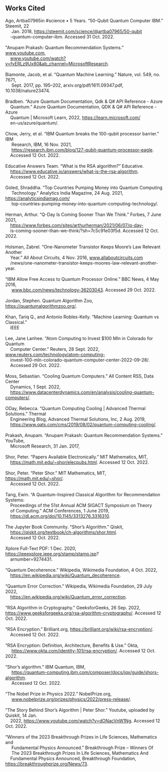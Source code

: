 
## Works Cited

Ago, Artba07965in #science • 5 Years. “50-Qubit Quantum Computer IBM.” Steemit, 22
<br>&nbsp;&nbsp;&nbsp;&nbsp; Jan. 2018, https://steemit.com/science/@artba07965/50-qubit
<br>&nbsp;&nbsp;&nbsp;&nbsp;-quantum-computer-ibm. Accessed 31 Oct. 2022.
<br><br>
"Anupam Prakash: Quantum Recommendation Systems.” www.youtube.com,
<br>&nbsp;&nbsp;&nbsp;&nbsp;www.youtube.com/watch?v=fvERLz9Ux80&ab_channel=MicrosoftResearch.
<br><br>
Biamonte, Jacob, et al. “Quantum Machine Learning.” Nature, vol. 549, no. 7671,
<br>&nbsp;&nbsp;&nbsp;&nbsp; Sept. 2017, pp. 195–202, arxiv.org/pdf/1611.09347.pdf, 10.1038/nature23474.
<br><br>
Bradben. “Azure Quantum Documentation, Qdk & Q# API Reference - Azure
<br>&nbsp;&nbsp;&nbsp;&nbsp;Quantum.” Azure Quantum Documentation, QDK & Q# API Reference - Azure
<br>&nbsp;&nbsp;&nbsp;&nbsp;Quantum | Microsoft Learn, 2022, https://learn.microsoft.com/
<br>&nbsp;&nbsp;&nbsp;&nbsp;en-us/azure/quantum/. 
<br><br>
Chow, Jerry, et al. “IBM Quantum breaks the 100-qubit processor barrier.” IBM
<br>&nbsp;&nbsp;&nbsp;&nbsp; Research, IBM, 16 Nov. 2021,
<br>&nbsp;&nbsp;&nbsp;&nbsp; https://research.ibm.com/blog/127-qubit-quantum-processor-eagle. 
<br>&nbsp;&nbsp;&nbsp;&nbsp;Accessed 12 Oct. 2022. 
<br><br>
Educative Answers Team. “What is the RSA algorithm?”  Educative.
<br>&nbsp;&nbsp;&nbsp;&nbsp;https://www.educative.io/answers/what-is-the-rsa-algorithm. 
<br>&nbsp;&nbsp;&nbsp;&nbsp;Accessed 12 Oct. 2022. 
<br><br>
Goled, Shraddha. “Top Countries Pumping Money into Quantum Computing
<br>&nbsp;&nbsp;&nbsp;&nbsp; Technology.” Analytics India Magazine, 24 Aug. 2021, https://analyticsindiamag.com/
<br>&nbsp;&nbsp;&nbsp;&nbsp; top-countries-pumping-money-into-quantum-computing-technology/. 
<br><br>
Herman, Arthur. “Q-Day Is Coming Sooner Than We Think.” Forbes, 7 June 2021,
<br>&nbsp;&nbsp;&nbsp;&nbsp;https://www.forbes.com/sites/arthurherman/2021/06/07/q-day-
<br>&nbsp;&nbsp;&nbsp;&nbsp;is-coming-sooner-than-we-think/?sh=7c5c91e03f5d. Accessed 12 Oct. 2022.
<br><br>
Holsman, Zabrel. “One-Nanometer Transistor Keeps Moore’s Law Relevant Another
<br>&nbsp;&nbsp;&nbsp;&nbsp;Year.” All About Circuits, 4 Nov. 2016, www.allaboutcircuits.com
<br>&nbsp;&nbsp;&nbsp;&nbsp;/news/one-nanometer-transistor-keeps-moores-law-relevant-another-year.
<br><br>
“IBM Allow Free Access to Quantum Processor Online.” BBC News, 4 May 2016,
<br>&nbsp;&nbsp;&nbsp;&nbsp; www.bbc.com/news/technology-36203043. Accessed 29 Oct. 2022.
<br><br>
Jordan, Stephen. Quantum Algorithm Zoo, https://quantumalgorithmzoo.org/.
<br><br>
Khan, Tariq Q., and Antonio Robles-Kelly. “Machine Learning: Quantum vs Classical.” 
<br>&nbsp;&nbsp;&nbsp;&nbsp;IEEE
<br><br>
Lee, Jane Lanhee. “Atom Computing to Invest $100 Mln in Colorado for Quantum
<br>&nbsp;&nbsp;&nbsp;&nbsp;Computer Center.” Reuters, 28 Sept. 2022, www.reuters.com/technology/atom-computing-
<br>&nbsp;&nbsp;&nbsp;&nbsp;invest-100-mln-colorado-quantum-computer-center-2022-09-28/. 
<br>&nbsp;&nbsp;&nbsp;&nbsp;Accessed 29 Oct. 2022.
<br><br>
Moss, Sebastian. “Cooling Quantum Computers.” All Content RSS, Data Center
<br>&nbsp;&nbsp;&nbsp;&nbsp;Dynamics, 1 Sept. 2022, <br>&nbsp;&nbsp;&nbsp;&nbsp;https://www.datacenterdynamics.com/en/analysis/cooling-quantum-computers/.
<br><br>
ODay, Rebecca. “Quantum Computing Cooling | Advanced Thermal Solutions.” Thermal
<br>&nbsp;&nbsp;&nbsp;&nbsp;Engineering Blog, Advanced Thermal Solutions, Inc, 2 Aug. 2019,
<br>&nbsp;&nbsp;&nbsp;&nbsp;https://www.qats.com/cms/2019/08/02/quantum-computing-cooling/.
<br><br>
Prakash, Anupam. “Anupam Prakash: Quantum Recommendation Systems.” YouTube,
<br>&nbsp;&nbsp;&nbsp;&nbsp;Microsoft Research, 31 Jan. 2017,
<br><br>
Shor, Peter. “Papers Available Electronically.” MIT Mathematics, MIT,
<br>&nbsp;&nbsp;&nbsp;&nbsp;https://math.mit.edu/~shor/elecpubs.html. Accessed 12 Oct. 2022.
<br><br>
Shor, Peter. “Peter Shor.” MIT Mathematics, MIT, https://math.mit.edu/~shor/.
<br>&nbsp;&nbsp;&nbsp;&nbsp;Accessed 12 Oct. 2022.
<br><br>
Tang, Ewin. “A Quantum-Inspired Classical Algorithm for Recommendation Systems:
<br>&nbsp;&nbsp;&nbsp;&nbsp;Proceedings of the 51st Annual ACM SIGACT Symposium on Theory
<br>&nbsp;&nbsp;&nbsp;&nbsp;of Computing.” ACM Conferences, 1 June 2019,
<br>&nbsp;&nbsp;&nbsp;&nbsp;https://dl.acm.org/doi/10.1145/3313276.3316310. 
<br><br>
The Jupyter Book Community. “Shor’s Algorithm.” Qiskit,
<br>&nbsp;&nbsp;&nbsp;&nbsp;https://qiskit.org/textbook/ch-algorithms/shor.html. <br>&nbsp;&nbsp;&nbsp;&nbsp;Accessed 12 Oct. 2022.
<br><br>
Xplore Full-Text PDF: 1 Dec. 2020, https://ieeexplore.ieee.org/stamp/stamp.jsp?
<br>&nbsp;&nbsp;&nbsp;&nbsp;arnumber=9274431. ‌
<br><br>
“Quantum Decoherence.” Wikipedia, Wikimedia Foundation, 4 Oct. 2022,
<br>&nbsp;&nbsp;&nbsp;&nbsp;https://en.wikipedia.org/wiki/Quantum_decoherence.
<br><br>
“Quantum Error Correction.” Wikipedia, Wikimedia Foundation, 29 July 2022,
<br>&nbsp;&nbsp;&nbsp;&nbsp;https://en.wikipedia.org/wiki/Quantum_error_correction.
<br><br>
“RSA Algorithm in Cryptography.” GeeksforGeeks, 26 Sep. 2022, https://www.geeksforgeeks.org/rsa-algorithm-cryptography/. Accessed 12 Oct. 2022.
<br><br>
“RSA Encryption.” Brilliant.org, https://brilliant.org/wiki/rsa-encryption/. 
<br>&nbsp;&nbsp;&nbsp;&nbsp;Accessed 12 Oct. 2022.
<br><br>
“RSA Encryption: Definition, Architecture, Benefits & Use.” Okta,
<br>&nbsp;&nbsp;&nbsp;&nbsp; https://www.okta.com/identity-101/rsa-encryption/. Accessed 12 Oct. 2022.
<br><br>
“Shor’s algorithm.” IBM Quantum, IBM,
<br>&nbsp;&nbsp;&nbsp;&nbsp; https://quantum-computing.ibm.com/composer/docs/iqx/guide/shors-algorithm.
<br>&nbsp;&nbsp;&nbsp;&nbsp; Accessed 12 Oct. 2022.
<br><br>
“The Nobel Prize in Physics 2022.” NobelPrize.org,
<br>&nbsp;&nbsp;&nbsp;&nbsp; www.nobelprize.org/prizes/physics/2022/press-release/.
<br><br>
“The Story Behind Shor’s Algorithm | Peter Shor.” Youtube, uploaded by Quiskit, 14 Jan.
<br>&nbsp;&nbsp;&nbsp;&nbsp;2022, https://www.youtube.com/watch?v=dONacVnW1Ng. Accessed 12 Oct. 2022.
<br><br>
“Winners of the 2023 Breakthrough Prizes in Life Sciences, Mathematics and
<br>&nbsp;&nbsp;&nbsp;&nbsp; Fundamental Physics Announced.” Breakthrough Prize – Winners Of 
<br>&nbsp;&nbsp;&nbsp;&nbsp; The 2023 Breakthrough Prizes In Life Sciences, Mathematics And 
<br>&nbsp;&nbsp;&nbsp;&nbsp;Fundamental Physics Announced, Breakthrough
Foundation, https://breakthroughprize.org/News/73. 
